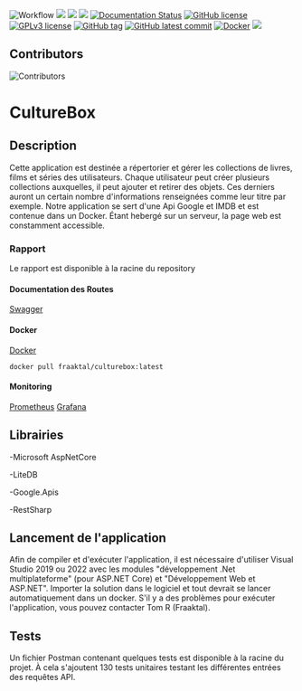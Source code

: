 ![Workflow](https://github.com/Fraaktal/CultureBox/actions/workflows/workflow.yml/badge.svg)
![](https://img.shields.io/github/languages/top/Fraaktal/CultureBox)
![](https://img.shields.io/github/issues-raw/Fraaktal/CultureBox)
![](https://img.shields.io/github/issues-closed-raw/Fraaktal/CultureBox)
[![Documentation Status](https://readthedocs.org/projects/ansicolortags/badge/?version=latest)](http://ansicolortags.readthedocs.io/?badge=latest)
[![GitHub license](https://img.shields.io/github/license/Fraaktal/CultureBox.svg)](https://github.com/Fraaktal/CultureBox/blob/master/LICENSE)
[![GPLv3 license](https://img.shields.io/badge/License-GPLv3-blue.svg)](http://perso.crans.org/besson/LICENSE.html)
[![GitHub tag](https://img.shields.io/github/tag/Fraaktal/CultureBox.svg)](https://GitHub.com/Fraaktal/CultureBox/tags/)
[![GitHub latest commit](https://badgen.net/github/last-commit/Fraaktal/CultureBox)](https://GitHub.com/Fraaktal/CultureBox/commit/)
[![Docker](https://badgen.net/badge/icon/docker?icon=docker&label)](https://hub.docker.com/r/fraaktal/culturebox)
![](https://img.shields.io/github/repo-size/Fraaktal/CultureBox)

## Contributors
![Contributors](https://contrib.rocks/image?repo=Fraaktal/CultureBox) 

# CultureBox

## Description
Cette application est destinée a répertorier et gérer les collections de livres, films et séries des utilisateurs. Chaque utilisateur peut créer plusieurs collections auxquelles, il peut ajouter et retirer des objets. Ces derniers auront un certain nombre d'informations renseignées comme leur titre par exemple.
Notre application se sert d'une Api Google et IMDB et est contenue dans un Docker.
Étant hebergé sur un serveur, la page web est constamment accessible.

### Rapport
Le rapport est disponible à la racine du repository


#### Documentation des Routes
[Swagger](http://server-fraaktal.ddns.net:4208/swagger/index.html#)


#### Docker
[Docker](https://hub.docker.com/r/fraaktal/culturebox)  

` docker pull fraaktal/culturebox:latest `

#### Monitoring
[Prometheus](http://server-fraaktal.ddns.net:4209/targets)
[Grafana](http://server-fraaktal.ddns.net:4210/)  


## Librairies
-Microsoft AspNetCore

-LiteDB

-Google.Apis

-RestSharp

## Lancement de l'application
Afin de compiler et d'exécuter l'application, il est nécessaire d'utiliser Visual Studio 2019 ou 2022 avec les modules "développement .Net multiplateforme" (pour ASP.NET Core) et "Développement Web et ASP.NET". 
Importer la solution dans le logiciel et tout devrait se lancer automatiquement dans un docker.
S'il y a des problèmes pour exécuter l'application, vous pouvez contacter Tom R (Fraaktal).

## Tests
Un fichier Postman contenant quelques tests est disponible à la racine du projet. À cela s'ajoutent 130 tests unitaires testant les différentes entrées des requêtes API.
